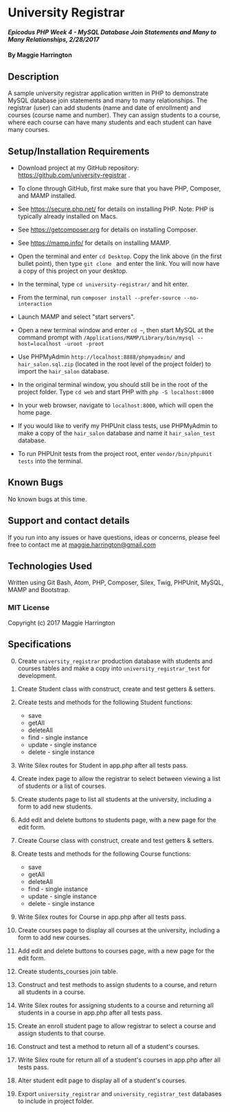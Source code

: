 # University Registrar

#### _Epicodus PHP Week 4 - MySQL Database Join Statements and Many to Many Relationships, 2/28/2017_

#### By Maggie Harrington

## Description

A sample university registrar application written in PHP to demonstrate MySQL database join statements and many to many relationships. The registrar (user) can add students (name and date of enrollment) and courses (course name and number). They can assign students to a course, where each course can have many students and each student can have many courses.

## Setup/Installation Requirements

* Download project at my GitHub repository: https://github.com/university-registrar .
* To clone through GitHub, first make sure that you have PHP, Composer, and MAMP installed.
* See https://secure.php.net/ for details on installing PHP. Note: PHP is typically already installed on Macs.
* See https://getcomposer.org for details on installing Composer.
* See https://mamp.info/ for details on installing MAMP.
* Open the terminal and enter `cd Desktop`. Copy the link above (in the first bullet point), then type `git clone ` and enter the link. You will now have a copy of this project on your desktop.
* In the terminal, type `cd university-registrar/` and hit enter.
* From the terminal, run `composer install --prefer-source --no-interaction`
* Launch MAMP and select "start servers".
* Open a new terminal window and enter `cd ~`, then start MySQL at the command prompt with `/Applications/MAMP/Library/bin/mysql --host=localhost -uroot -proot`
* Use PHPMyAdmin `http://localhost:8888/phpmyadmin/` and `hair_salon.sql.zip` (located in the root level of the project folder) to import the `hair_salon` database.
* In the original terminal window, you should still be in the root of the project folder. Type `cd web` and start PHP with `php -S localhost:8000`
* In your web browser, navigate to `localhost:8000`, which will open the home page.

* If you would like to verify my PHPUnit class tests, use PHPMyAdmin to make a copy of the `hair_salon` database and name it `hair_salon_test` database.
* To run PHPUnit tests from the project root, enter `vendor/bin/phpunit tests` into the terminal.

## Known Bugs

No known bugs at this time.

## Support and contact details

If you run into any issues or have questions, ideas or concerns, please feel free to contact me at maggie.harrington@gmail.com

## Technologies Used

Written using Git Bash, Atom, PHP, Composer, Silex, Twig, PHPUnit, MySQL, MAMP and Bootstrap.

### MIT License

Copyright (c) 2017 Maggie Harrington


## Specifications

0. Create `university_registrar` production database with students and courses tables and make a copy into `university_registrar_test` for development.

1. Create Student class with construct, create and test getters & setters.

2. Create tests and methods for the following Student functions:
    * save
    * getAll
    * deleteAll
    * find - single instance
    * update - single instance
    * delete - single instance

3. Write Silex routes for Student in app.php after all tests pass.

4. Create index page to allow the registrar to select between viewing a list of students or a list of courses.

5. Create students page to list all students at the university, including a form to add new students.

6. Add edit and delete buttons to students page, with a new page for the edit form.

7. Create Course class with construct, create and test getters & setters.

8. Create tests and methods for the following Course functions:
    * save
    * getAll
    * deleteAll
    * find - single instance
    * update - single instance
    * delete - single instance


9. Write Silex routes for Course in app.php after all tests pass.

10. Create courses page to display all courses at the university, including a form to add new courses.

11. Add edit and delete buttons to courses page, with a new page for the edit form.

12. Create students_courses join table.

13. Construct and test methods to assign students to a course, and return all students in a course.

14. Write Silex routes for assigning students to a course and returning all students in a course in app.php after all tests pass.

15. Create an enroll student page to allow registrar to select a course and assign students to that course.

16. Construct and test a method to return all of a student's courses.

17. Write Silex route for return all of a student's courses in app.php after all tests pass.

18. Alter student edit page to display all of a student's courses.

19. Export `university_registrar` and `university_registrar_test` databases to include in project folder.
